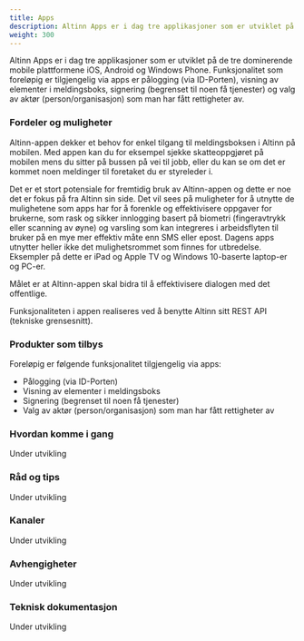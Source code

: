 ```yaml
---
title: Apps
description: Altinn Apps er i dag tre applikasjoner som er utviklet på de tre dominerende mobile plattformene iOS, Android og Windows Phone.
weight: 300
---
```


Altinn Apps er i dag tre applikasjoner som er utviklet på de tre dominerende mobile plattformene iOS, Android og Windows Phone.
Funksjonalitet som foreløpig er tilgjengelig via apps er pålogging (via ID-Porten), visning av elementer i meldingsboks,
signering (begrenset til noen få tjenester) og valg av aktør (person/organisasjon) som man har fått rettigheter av.


### Fordeler og muligheter
Altinn-appen dekker et behov for enkel tilgang til meldingsboksen i Altinn på mobilen.
Med appen kan du for eksempel sjekke skatteoppgjøret på mobilen mens du sitter på bussen på vei til jobb,
eller du kan se om det er kommet noen meldinger til foretaket du er styreleder i.

Det er et stort potensiale for fremtidig bruk av Altinn-appen og dette er noe det er fokus på fra Altinn sin side.
Det vil sees på muligheter for å utnytte de mulighetene som apps har for å forenkle og effektivisere oppgaver for brukerne,
som rask og sikker innlogging basert på biometri (fingeravtrykk eller scanning av øyne) og varsling som kan
integreres i arbeidsflyten til bruker på en mye mer effektiv måte enn SMS eller epost.
Dagens apps utnytter heller ikke det mulighetsrommet som finnes for utbredelse.
Eksempler på dette er iPad og Apple TV og Windows 10-baserte laptop-er og PC-er.

Målet er at Altinn-appen skal bidra til å effektivisere dialogen med det offentlige.

Funksjonaliteten i appen realiseres ved å benytte Altinn sitt REST API (tekniske grensesnitt).

### Produkter som tilbys
Foreløpig er følgende funksjonalitet tilgjengelig via apps:
 - Pålogging (via ID-Porten)
 - Visning av elementer i meldingsboks
 - Signering (begrenset til noen få tjenester)
 - Valg av aktør (person/organisasjon) som man har fått rettigheter av


### Hvordan komme i gang
Under utvikling

### Råd og tips
Under utvikling

### Kanaler
Under utvikling

### Avhengigheter
Under utvikling

### Teknisk dokumentasjon
Under utvikling